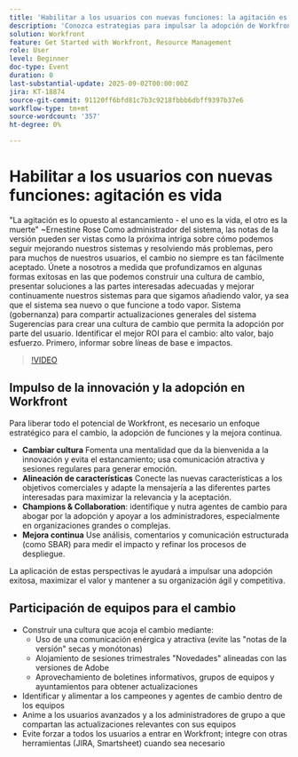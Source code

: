 ```yaml
---
title: 'Habilitar a los usuarios con nuevas funciones: la agitación es la vida'
description: 'Conozca estrategias para impulsar la adopción de Workfront: atraer usuarios, alinear funciones con objetivos empresariales y utilizar Analytics para mejorar los despliegues.'
solution: Workfront
feature: Get Started with Workfront, Resource Management
role: User
level: Beginner
doc-type: Event
duration: 0
last-substantial-update: 2025-09-02T00:00:00Z
jira: KT-18874
source-git-commit: 91120ff6bfd81c7b3c9218fbbb6dbff9397b37e6
workflow-type: tm+mt
source-wordcount: '357'
ht-degree: 0%

---
```



# Habilitar a los usuarios con nuevas funciones: agitación es vida

&quot;La agitación es lo opuesto al estancamiento - el uno es la vida, el otro es la muerte&quot; ~Ernestine Rose Como administrador del sistema, las notas de la versión pueden ser vistas como la próxima intriga sobre cómo podemos seguir mejorando nuestros sistemas y resolviendo más problemas, pero para muchos de nuestros usuarios, el cambio no siempre es tan fácilmente aceptado. Únete a nosotros a medida que profundizamos en algunas formas exitosas en las que podemos construir una cultura de cambio, presentar soluciones a las partes interesadas adecuadas y mejorar continuamente nuestros sistemas para que sigamos añadiendo valor, ya sea que el sistema sea nuevo o que funcione a todo vapor. Sistema (gobernanza) para compartir actualizaciones generales del sistema Sugerencias para crear una cultura de cambio que permita la adopción por parte del usuario. Identificar el mejor ROI para el cambio: alto valor, bajo esfuerzo. Primero, informar sobre líneas de base e impactos.

>[!VIDEO](https://video.tv.adobe.com/v/3471494/?learn=on&enablevpops)

## Impulso de la innovación y la adopción en Workfront

Para liberar todo el potencial de Workfront, es necesario un enfoque estratégico para el cambio, la adopción de funciones y la mejora continua.

* **Cambiar cultura** Fomenta una mentalidad que da la bienvenida a la innovación y evita el estancamiento; usa comunicación atractiva y sesiones regulares para generar emoción.
* **Alineación de características** Conecte las nuevas características a los objetivos comerciales y adapte la mensajería a las diferentes partes interesadas para maximizar la relevancia y la aceptación.
* **Champions &amp; Collaboration**: identifique y nutra agentes de cambio para abogar por la adopción y apoyar a los administradores, especialmente en organizaciones grandes o complejas.
* **Mejora continua** Use análisis, comentarios y comunicación estructurada (como SBAR) para medir el impacto y refinar los procesos de despliegue.

La aplicación de estas perspectivas le ayudará a impulsar una adopción exitosa, maximizar el valor y mantener a su organización ágil y competitiva.

## Participación de equipos para el cambio

* Construir una cultura que acoja el cambio mediante:
   * Uso de una comunicación enérgica y atractiva (evite las &quot;notas de la versión&quot; secas y monótonas)
   * Alojamiento de sesiones trimestrales &quot;Novedades&quot; alineadas con las versiones de Adobe
   * Aprovechamiento de boletines informativos, grupos de equipos y ayuntamientos para obtener actualizaciones
* Identificar y alimentar a los campeones y agentes de cambio dentro de los equipos
* Anime a los usuarios avanzados y a los administradores de grupo a que compartan las actualizaciones relevantes con sus equipos
* Evite forzar a todos los usuarios a entrar en Workfront; integre con otras herramientas (JIRA, Smartsheet) cuando sea necesario
